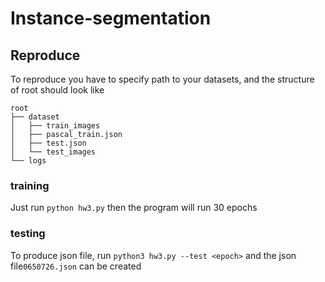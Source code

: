 # Instance-segmentation

## Reproduce
To reproduce you have to specify path to your datasets, and the structure of root should look like
```
root
├── dataset
│   ├── train_images
│   ├── pascal_train.json
│   ├── test.json
│   └── test_images
└── logs
```

### training
Just run `python hw3.py` then the program will run 30 epochs
### testing
To produce json file, run `python3 hw3.py --test <epoch>` and the json file`0650726.json` can be created
